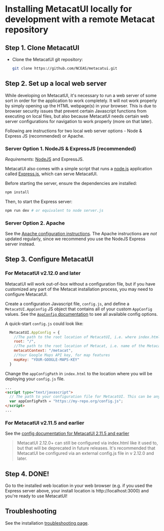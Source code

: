 # Installing MetacatUI locally for development with a remote Metacat repository

## Step 1. Clone MetacatUI

- Clone the MetacatUI git repository:

  ```bash
  git clone https://github.com/NCEAS/metacatui.git
  ```

## Step 2. Set up a local web server

While developing on MetacatUI, it's necessary to run a web server of some sort in order for the application to work completely.
It will not work properly by simply opening up the HTML webpage(s) in your browser.
This is due to browser security issues that prevent certain Javascript functions from executing
on local files, but also because MetacatUI needs certain web server configurations for navigation
to work properly (more on that later).

Following are instructions for two local web server options - Node & Express JS (recommended) or Apache.

### Server Option 1. NodeJS & ExpressJS (recommended)

*Requirements:* [NodeJS](https://nodejs.org/en/download/) and ExpressJS.

MetacatUI also comes with a simple script that runs a [node.js](https://nodejs.org) application called [Express.js](https://expressjs.com), which can serve MetacatUI.

Before starting the server, ensure the dependencies are installed:

```sh
npm install
```

Then, to start the Express server:

```bash
npm run dev # or equivalent to node server.js
```

### Server Option 2. Apache

See the [Apache configuration instructions](apache.html).
The Apache instructions are *not* updated regularly, since we recommend you use the NodeJS Express server instead.

## Step 3. Configure MetacatUI

### For MetacatUI v2.12.0 and later
MetacatUI will work out-of-box without a configuration file, but if you have customized
any part of the Metacat installation process, you may need to configure MetacatUI.

Create a configuration Javascript file, `config.js`, and define a `MetacatUI.AppConfig` JS object
that contains all of your custom `AppConfig` values. See the [`AppConfig` documentation](../docs/AppConfig.html) to see
all available config options.

A quick-start `config.js` could look like:

  ```javascript
    MetacatUI.AppConfig = {
      //The path to the root location of MetacatUI, i.e. where index.html is
      root: "/",
      //The path to the root location of Metacat, i.e. name of the Metacat Tomcat webapp
      metacatContext: "/metacat",
      //Your Google Maps API key, for map features
      mapKey: "YOUR-GOOGLE-MAPS-KEY"
    }
  ```

Change the `appConfigPath` in `index.html` to the location where you will be deploying your `config.js` file.

  ```html
  ...
  <script type="text/javascript">
    // The path to your configuration file for MetacatUI. This can be any web-accessible location.
    var appConfigPath = "https://my-repo.org/config.js";
  </script>
  ...
  ```

### For MetacatUI v2.11.5 and earlier
See the [config documentation for MetacatUI 2.11.5 and earlier](configuration/pre-2.12.0.html)

> MetacatUI 2.12.0+ can still be configured via index.html like it used to, but that will be deprecated in future releases.
It's recommended that MetacatUI be configured via an external config.js file in v 2.12.0 and later.

## Step 4. DONE!

Go to the installed web location in your web browser (e.g. if you used the Express server above, your install location is http://localhost:3000) and you're ready to use MetacatUI!

## Troubleshooting

See the installation [troubleshooting page](troubleshooting.html).
